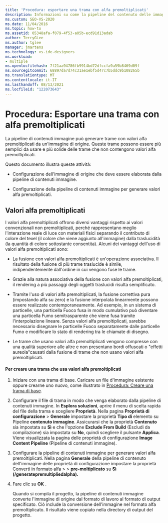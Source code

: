 ```yaml
---
title: 'Procedura: esportare una trama con alfa premoltiplicati'
description: Informazioni su come la pipeline del contenuto delle immagini genera trame alfa premoltilied da un'immagine di origine che può essere più semplice da usare e più affidabile.
ms.custom: SEO-VS-2020
ms.date: 11/04/2016
ms.topic: how-to
ms.assetid: 05348afa-f079-4f53-a05b-ecd91d13adab
author: TerryGLee
ms.author: tglee
manager: jmartens
ms.technology: vs-ide-designers
ms.workload:
- multiple
ms.openlocfilehash: 7f21aa94786fb9914bd72dfccfa9a59b8469d09f
ms.sourcegitcommit: 68897da7d74c31ae1ebf5d47c7b5ddc9b108265b
ms.translationtype: MT
ms.contentlocale: it-IT
ms.lasthandoff: 08/13/2021
ms.locfileid: "122073643"
---
```

# <a name="how-to-export-a-texture-that-has-premultiplied-alpha"></a>Procedura: Esportare una trama con alfa premoltiplicati

La pipeline di contenuti immagine può generare trame con valori alfa premoltiplicati da un'immagine di origine. Queste trame possono essere più semplici da usare e più solide delle trame che non contengono valori alfa premoltiplicati.

Questo documento illustra queste attività:

- Configurazione dell'immagine di origine che deve essere elaborata dalla pipeline di contenuti immagine.

- Configurazione della pipeline di contenuti immagine per generare valori alfa premoltiplicati.

## <a name="premultiplied-alpha"></a>Valori alfa premoltiplicati
I valori alfa premoltiplicati offrono diversi vantaggi rispetto ai valori convenzionali non premoltiplicati, perché rappresentano meglio l'interazione reale di luce con materiali fisici separando il contributo di colore del texel (il colore che viene aggiunto all'immagine) dalla traslucidità (la quantità di colore sottostante consentita). Alcuni dei vantaggi dell'uso di valori alfa premoltiplicati sono:

- La fusione con valori alfa premoltiplicati è un'operazione associativa. Il risultato della fusione di più trame traslucide è simile, indipendentemente dall'ordine in cui vengono fuse le trame.

- Grazie alla natura associativa della fusione con valori alfa premoltiplicati, il rendering a più passaggi degli oggetti traslucidi risulta semplificato.

- Tramite l'uso di valori alfa premoltiplicati, la fusione correttiva pura (impostando alfa su zero) e la fusione interpolata linearmente possono essere realizzate contemporaneamente. Ad esempio, in un sistema di particelle, una particella Fuoco fusa in modo cumulativo può diventare una particella Fumo semitrasparente che viene fusa tramite l'interpolazione lineare. Senza valori alfa premoltiplicati, sarebbe necessario disegnare le particelle Fuoco separatamente dalle particelle Fumo e modificare lo stato di rendering tra le chiamate di disegno.

- Le trame che usano valori alfa premoltiplicati vengono compresse con una qualità superiore alle altre e non presentano bordi offuscati o "effetti aureola"causati dalla fusione di trame che non usano valori alfa premoltiplicati.

#### <a name="to-create-a-texture-that-uses-premultiplied-alpha"></a>Per creare una trama che usa valori alfa premoltiplicati

1. Iniziare con una trama di base. Caricare un file d'immagine esistente oppure crearne uno nuovo, come illustrato in [Procedura: Creare una trama di base](../designers/how-to-create-a-basic-texture.md).

2. Configurare il file di trama in modo che venga elaborato dalla pipeline di contenuti immagine. In **Esplora soluzioni**, aprire il menu di scelta rapida del file della trama e scegliere **Proprietà**. Nella pagina **Proprietà di configurazione**  >  **Generale** impostare la proprietà **Tipo di** elemento su Pipeline **contenuto immagine**. Assicurarsi che la proprietà **Contenuto** sia impostata su **Sì** e che l'opzione **Exclude From Build** (Escludi da compilazione) sia impostata su **No**, quindi scegliere il pulsante **Applica**. Viene visualizzata la pagina delle proprietà di configurazione **Image Content Pipeline** (Pipeline di contenuti immagine).

3. Configurare la pipeline di contenuti immagine per generare valori alfa premoltiplicati. Nella pagina **Generale** della pipeline di contenuto dell'immagine delle proprietà di configurazione impostare la proprietà Converti in formato alfa  >    >   **pre-moltiplicato** su **Sì (/generatepremultipliedalpha).**

4. Fare clic su **OK** .

   Quando si compila il progetto, la pipeline di contenuti immagine converte l'immagine di origine dal formato di lavoro al formato di output specificato. Ciò include la conversione dell'immagine nel formato alfa premoltiplicato. Il risultato viene copiato nella directory di output del progetto.